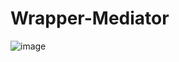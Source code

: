 # Wrapper-Mediator

![image](https://github.com/zmryasmine/Wrapper-Mediator/assets/76445695/f0c6dfc4-627c-4732-a5b4-ed3e94f9c606)

 
